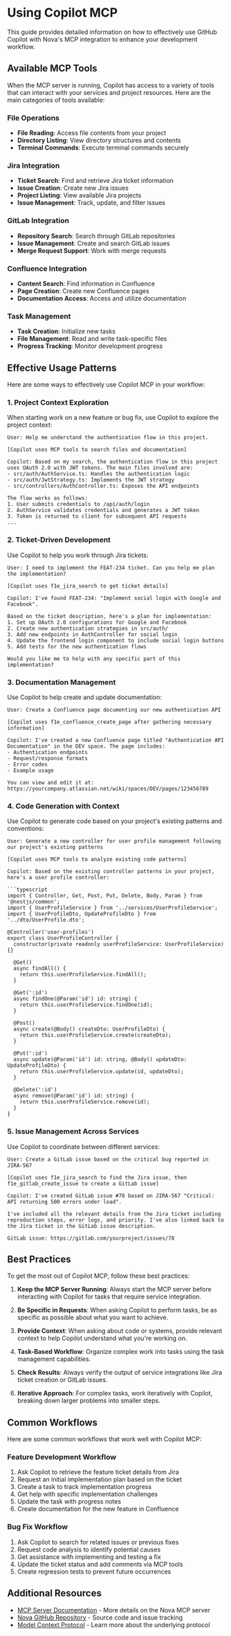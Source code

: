 # Using Copilot MCP

This guide provides detailed information on how to effectively use GitHub Copilot with Nova's MCP integration to enhance your development workflow.

## Available MCP Tools

When the MCP server is running, Copilot has access to a variety of tools that can interact with your services and project resources. Here are the main categories of tools available:

### File Operations

- **File Reading**: Access file contents from your project
- **Directory Listing**: View directory structures and contents
- **Terminal Commands**: Execute terminal commands securely

### Jira Integration

- **Ticket Search**: Find and retrieve Jira ticket information
- **Issue Creation**: Create new Jira issues
- **Project Listing**: View available Jira projects
- **Issue Management**: Track, update, and filter issues

### GitLab Integration

- **Repository Search**: Search through GitLab repositories
- **Issue Management**: Create and search GitLab issues
- **Merge Request Support**: Work with merge requests

### Confluence Integration

- **Content Search**: Find information in Confluence
- **Page Creation**: Create new Confluence pages
- **Documentation Access**: Access and utilize documentation

### Task Management

- **Task Creation**: Initialize new tasks
- **File Management**: Read and write task-specific files
- **Progress Tracking**: Monitor development progress

## Effective Usage Patterns

Here are some ways to effectively use Copilot MCP in your workflow:

### 1. Project Context Exploration

When starting work on a new feature or bug fix, use Copilot to explore the project context:

```
User: Help me understand the authentication flow in this project.

[Copilot uses MCP tools to search files and documentation]

Copilot: Based on my search, the authentication flow in this project uses OAuth 2.0 with JWT tokens. The main files involved are:
- src/auth/AuthService.ts: Handles the authentication logic
- src/auth/JwtStrategy.ts: Implements the JWT strategy
- src/controllers/AuthController.ts: Exposes the API endpoints

The flow works as follows:
1. User submits credentials to /api/auth/login
2. AuthService validates credentials and generates a JWT token
3. Token is returned to client for subsequent API requests
...
```

### 2. Ticket-Driven Development

Use Copilot to help you work through Jira tickets:

```
User: I need to implement the FEAT-234 ticket. Can you help me plan the implementation?

[Copilot uses f1e_jira_search to get ticket details]

Copilot: I've found FEAT-234: "Implement social login with Google and Facebook".

Based on the ticket description, here's a plan for implementation:
1. Set up OAuth 2.0 configurations for Google and Facebook
2. Create new authentication strategies in src/auth/
3. Add new endpoints in AuthController for social login
4. Update the frontend login component to include social login buttons
5. Add tests for the new authentication flows

Would you like me to help with any specific part of this implementation?
```

### 3. Documentation Management

Use Copilot to help create and update documentation:

```
User: Create a Confluence page documenting our new authentication API

[Copilot uses f1e_confluence_create_page after gathering necessary information]

Copilot: I've created a new Confluence page titled "Authentication API Documentation" in the DEV space. The page includes:
- Authentication endpoints
- Request/response formats
- Error codes
- Example usage

You can view and edit it at: https://yourcompany.atlassian.net/wiki/spaces/DEV/pages/123456789
```

### 4. Code Generation with Context

Use Copilot to generate code based on your project's existing patterns and conventions:

```
User: Generate a new controller for user profile management following our project's existing patterns

[Copilot uses MCP tools to analyze existing code patterns]

Copilot: Based on the existing controller patterns in your project, here's a user profile controller:

```typescript
import { Controller, Get, Post, Put, Delete, Body, Param } from '@nestjs/common';
import { UserProfileService } from '../services/UserProfileService';
import { UserProfileDto, UpdateProfileDto } from '../dto/UserProfile.dto';

@Controller('user-profiles')
export class UserProfileController {
  constructor(private readonly userProfileService: UserProfileService) {}

  @Get()
  async findAll() {
    return this.userProfileService.findAll();
  }

  @Get(':id')
  async findOne(@Param('id') id: string) {
    return this.userProfileService.findOne(id);
  }

  @Post()
  async create(@Body() createDto: UserProfileDto) {
    return this.userProfileService.create(createDto);
  }

  @Put(':id')
  async update(@Param('id') id: string, @Body() updateDto: UpdateProfileDto) {
    return this.userProfileService.update(id, updateDto);
  }

  @Delete(':id')
  async remove(@Param('id') id: string) {
    return this.userProfileService.remove(id);
  }
}
```

### 5. Issue Management Across Services

Use Copilot to coordinate between different services:

```
User: Create a GitLab issue based on the critical bug reported in JIRA-567

[Copilot uses f1e_jira_search to find the Jira issue, then f1e_gitlab_create_issue to create a GitLab issue]

Copilot: I've created GitLab issue #78 based on JIRA-567 "Critical: API returning 500 errors under load".

I've included all the relevant details from the Jira ticket including reproduction steps, error logs, and priority. I've also linked back to the Jira ticket in the GitLab issue description.

GitLab issue: https://gitlab.com/yourproject/issues/78
```

## Best Practices

To get the most out of Copilot MCP, follow these best practices:

1. **Keep the MCP Server Running**: Always start the MCP server before interacting with Copilot for tasks that require service integration.

2. **Be Specific in Requests**: When asking Copilot to perform tasks, be as specific as possible about what you want to achieve.

3. **Provide Context**: When asking about code or systems, provide relevant context to help Copilot understand what you're working on.

4. **Task-Based Workflow**: Organize complex work into tasks using the task management capabilities.

5. **Check Results**: Always verify the output of service integrations like Jira ticket creation or GitLab issues.

6. **Iterative Approach**: For complex tasks, work iteratively with Copilot, breaking down larger problems into smaller steps.

## Common Workflows

Here are some common workflows that work well with Copilot MCP:

### Feature Development Workflow

1. Ask Copilot to retrieve the feature ticket details from Jira
2. Request an initial implementation plan based on the ticket
3. Create a task to track implementation progress
4. Get help with specific implementation challenges
5. Update the task with progress notes
6. Create documentation for the new feature in Confluence

### Bug Fix Workflow

1. Ask Copilot to search for related issues or previous fixes
2. Request code analysis to identify potential causes
3. Get assistance with implementing and testing a fix
4. Update the ticket status and add comments via MCP tools
5. Create regression tests to prevent future occurrences

## Additional Resources

- [MCP Server Documentation](../MCP_SERVER.md) - More details on the Nova MCP server
- [Nova GitHub Repository](https://github.com/yourusername/nova) - Source code and issue tracking
- [Model Context Protocol](https://github.com/modelcontextprotocol/typescript-sdk) - Learn more about the underlying protocol

